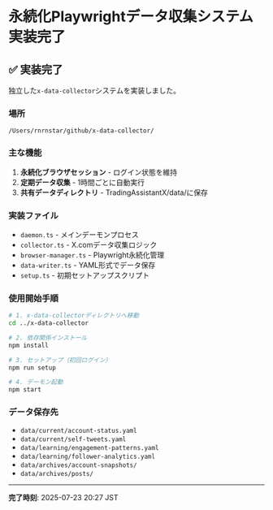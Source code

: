 # 永続化Playwrightデータ収集システム 実装完了

## ✅ 実装完了

独立した`x-data-collector`システムを実装しました。

### 場所
```
/Users/rnrnstar/github/x-data-collector/
```

### 主な機能
1. **永続化ブラウザセッション** - ログイン状態を維持
2. **定期データ収集** - 1時間ごとに自動実行
3. **共有データディレクトリ** - TradingAssistantX/data/に保存

### 実装ファイル
- `daemon.ts` - メインデーモンプロセス
- `collector.ts` - X.comデータ収集ロジック
- `browser-manager.ts` - Playwright永続化管理
- `data-writer.ts` - YAML形式でデータ保存
- `setup.ts` - 初期セットアップスクリプト

### 使用開始手順
```bash
# 1. x-data-collectorディレクトリへ移動
cd ../x-data-collector

# 2. 依存関係インストール
npm install

# 3. セットアップ（初回ログイン）
npm run setup

# 4. デーモン起動
npm start
```

### データ保存先
- `data/current/account-status.yaml`
- `data/current/self-tweets.yaml`
- `data/learning/engagement-patterns.yaml`
- `data/learning/follower-analytics.yaml`
- `data/archives/account-snapshots/`
- `data/archives/posts/`

---

**完了時刻**: 2025-07-23 20:27 JST